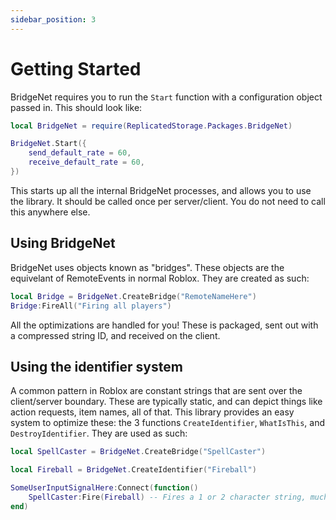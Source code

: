 ```yaml
---
sidebar_position: 3
---
```


# Getting Started
BridgeNet requires you to run the ``Start`` function with a configuration object passed in. This should look like:
```lua title="init.lua"
local BridgeNet = require(ReplicatedStorage.Packages.BridgeNet)

BridgeNet.Start({
	send_default_rate = 60,
	receive_default_rate = 60,
})
```
This starts up all the internal BridgeNet processes, and allows you to use the library. It should be called once per server/client. You do not
need to call this anywhere else.

## Using BridgeNet
BridgeNet uses objects known as "bridges". These objects are the equivelant of RemoteEvents in normal Roblox. They are created as such:
```lua title="init.lua"
local Bridge = BridgeNet.CreateBridge("RemoteNameHere")
Bridge:FireAll("Firing all players")
```
All the optimizations are handled for you! These is packaged, sent out with a compressed string ID, and received on the client.

## Using the identifier system
A common pattern in Roblox are constant strings that are sent over the client/server boundary. These are typically
static, and can depict things like action requests, item names, all of that. This library provides an easy system to optimize
these: the 3 functions ``CreateIdentifier``, ``WhatIsThis``, and ``DestroyIdentifier``. They are used as such:
```lua title="spellHandler.client.lua"
local SpellCaster = BridgeNet.CreateBridge("SpellCaster")

local Fireball = BridgeNet.CreateIdentifier("Fireball")

SomeUserInputSignalHere:Connect(function()
	SpellCaster:Fire(Fireball) -- Fires a 1 or 2 character string, much smaller than an 8-character string.
end)
```